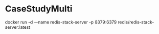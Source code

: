 # CaseStudyMulti

docker run -d --name redis-stack-server -p 6379:6379 redis/redis-stack-server:latest

